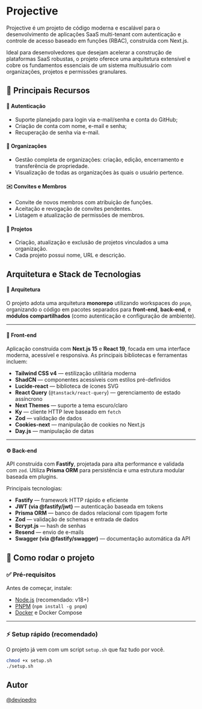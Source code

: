 
# Projective

Projective é um projeto de código moderna e escalável para o desenvolvimento de aplicações SaaS multi-tenant com autenticação e controle de acesso baseado em funções (RBAC), construída com Next.js.

Ideal para desenvolvedores que desejam acelerar a construção de plataformas SaaS robustas, o projeto oferece uma arquitetura extensível e cobre os fundamentos essenciais de um sistema multiusuário com organizações, projetos e permissões granulares.
## 🚀 Principais Recursos

#### 🔐 Autenticação
- Suporte planejado para login via e-mail/senha e conta do GitHub;
- Criação de conta com nome, e-mail e senha;
- Recuperação de senha via e-mail.

#### 🏢 Organizações
- Gestão completa de organizações: criação, edição, encerramento e transferência de propriedade.
- Visualização de todas as organizações às quais o usuário pertence.

#### ✉️ Convites e Membros
- Convite de novos membros com atribuição de funções.
- Aceitação e revogação de convites pendentes.
- Listagem e atualização de permissões de membros.

#### 📁 Projetos
- Criação, atualização e exclusão de projetos vinculados a uma organização.
- Cada projeto possui nome, URL e descrição.
## Arquitetura e Stack de Tecnologias

#### 🧱 Arquitetura

O projeto adota uma arquitetura **monorepo** utilizando workspaces do `pnpm`, organizando o código em pacotes separados para **front-end**, **back-end**, e **módulos compartilhados** (como autenticação e configuração de ambiente).

---

#### 🎨 Front-end

Aplicação construída com **Next.js 15** e **React 19**, focada em uma interface moderna, acessível e responsiva. As principais bibliotecas e ferramentas incluem:

- **Tailwind CSS v4** — estilização utilitária moderna
- **ShadCN** — componentes acessíveis com estilos pré-definidos
- **Lucide-react** — biblioteca de ícones SVG
- **React Query** (`@tanstack/react-query`) — gerenciamento de estado assíncrono
- **Next Themes** — suporte a tema escuro/claro
- **Ky** — cliente HTTP leve baseado em `fetch`
- **Zod** — validação de dados
- **Cookies-next** — manipulação de cookies no Next.js
- **Day.js** — manipulação de datas

---

#### ⚙️ Back-end

API construída com **Fastify**, projetada para alta performance e validada com `zod`. Utiliza **Prisma ORM** para persistência e uma estrutura modular baseada em plugins.

Principais tecnologias:

- **Fastify** — framework HTTP rápido e eficiente
- **JWT (via @fastify/jwt)** — autenticação baseada em tokens
- **Prisma ORM** — banco de dados relacional com tipagem forte
- **Zod** — validação de schemas e entrada de dados
- **Bcrypt.js** — hash de senhas
- **Resend** — envio de e-mails
- **Swagger (via @fastify/swagger)** — documentação automática da API


## 🚀 Como rodar o projeto

### ✅ Pré-requisitos

Antes de começar, instale:

- [Node.js](https://nodejs.org/) (recomendado: v18+)
- [PNPM](https://pnpm.io/) (`npm install -g pnpm`)
- [Docker](https://www.docker.com/) e Docker Compose

---

### ⚡ Setup rápido (recomendado)

O projeto já vem com um script `setup.sh` que faz tudo por você.

```bash
chmod +x setup.sh
./setup.sh
```
## Autor

[@devjpedro](https://www.github.com/devjpedro)

